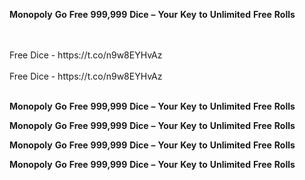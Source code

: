 <strong>Monopoly</strong> <strong>Go</strong> <strong>Free</strong> <strong>999,999</strong> <strong>Dice</strong> <strong>–</strong> <strong>Your</strong> <strong>Key</strong> <strong>to</strong> <strong>Unlimited</strong> <strong>Free</strong> <strong>Rolls</strong>

<br>
<br>Free Dice - https://t.co/n9w8EYHvAz
<br>
<br>Free Dice - https://t.co/n9w8EYHvAz
<br>
<br>

<strong>Monopoly</strong> <strong>Go</strong> <strong>Free</strong> <strong>999,999</strong> <strong>Dice</strong> <strong>–</strong> <strong>Your</strong> <strong>Key</strong> <strong>to</strong> <strong>Unlimited</strong> <strong>Free</strong> <strong>Rolls</strong>

<strong>Monopoly</strong> <strong>Go</strong> <strong>Free</strong> <strong>999,999</strong> <strong>Dice</strong> <strong>–</strong> <strong>Your</strong> <strong>Key</strong> <strong>to</strong> <strong>Unlimited</strong> <strong>Free</strong> <strong>Rolls</strong>

<strong>Monopoly</strong> <strong>Go</strong> <strong>Free</strong> <strong>999,999</strong> <strong>Dice</strong> <strong>–</strong> <strong>Your</strong> <strong>Key</strong> <strong>to</strong> <strong>Unlimited</strong> <strong>Free</strong> <strong>Rolls</strong>

<strong>Monopoly</strong> <strong>Go</strong> <strong>Free</strong> <strong>999,999</strong> <strong>Dice</strong> <strong>–</strong> <strong>Your</strong> <strong>Key</strong> <strong>to</strong> <strong>Unlimited</strong> <strong>Free</strong> <strong>Rolls</strong>
